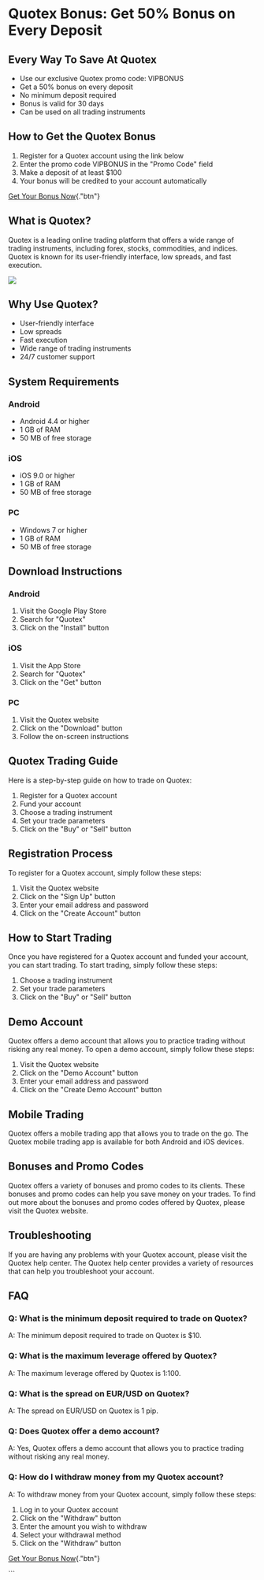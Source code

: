 # Quotex Bonus: Get 50% Bonus on Every Deposit

## Every Way To Save At Quotex

-   Use our exclusive Quotex promo code: VIPBONUS
-   Get a 50% bonus on every deposit
-   No minimum deposit required
-   Bonus is valid for 30 days
-   Can be used on all trading instruments

## How to Get the Quotex Bonus

1.  Register for a Quotex account using the link below
2.  Enter the promo code VIPBONUS in the "Promo Code" field
3.  Make a deposit of at least \$100
4.  Your bonus will be credited to your account automatically

[Get Your Bonus
Now](\%22https://traff.sbs/brokerqxsignup\%22){."btn"}

## What is Quotex?

Quotex is a leading online trading platform that offers a wide range of
trading instruments, including forex, stocks, commodities, and indices.
Quotex is known for its user-friendly interface, low spreads, and fast
execution.

[![](https://static.quotex.io/files/4_en/300_250.jpg)](https://traff.sbs/brokerqxlid)

## Why Use Quotex?

-   User-friendly interface
-   Low spreads
-   Fast execution
-   Wide range of trading instruments
-   24/7 customer support

## System Requirements

### Android

-   Android 4.4 or higher
-   1 GB of RAM
-   50 MB of free storage

### iOS

-   iOS 9.0 or higher
-   1 GB of RAM
-   50 MB of free storage

### PC

-   Windows 7 or higher
-   1 GB of RAM
-   50 MB of free storage

## Download Instructions

### Android

1.  Visit the Google Play Store
2.  Search for "Quotex"
3.  Click on the "Install" button

### iOS

1.  Visit the App Store
2.  Search for "Quotex"
3.  Click on the "Get" button

### PC

1.  Visit the Quotex website
2.  Click on the "Download" button
3.  Follow the on-screen instructions

## Quotex Trading Guide

Here is a step-by-step guide on how to trade on Quotex:

1.  Register for a Quotex account
2.  Fund your account
3.  Choose a trading instrument
4.  Set your trade parameters
5.  Click on the "Buy" or "Sell" button

## Registration Process

To register for a Quotex account, simply follow these steps:

1.  Visit the Quotex website
2.  Click on the "Sign Up" button
3.  Enter your email address and password
4.  Click on the "Create Account" button

## How to Start Trading

Once you have registered for a Quotex account and funded your account,
you can start trading. To start trading, simply follow these steps:

1.  Choose a trading instrument
2.  Set your trade parameters
3.  Click on the "Buy" or "Sell" button

## Demo Account

Quotex offers a demo account that allows you to practice trading without
risking any real money. To open a demo account, simply follow these
steps:

1.  Visit the Quotex website
2.  Click on the "Demo Account" button
3.  Enter your email address and password
4.  Click on the "Create Demo Account" button

## Mobile Trading

Quotex offers a mobile trading app that allows you to trade on the go.
The Quotex mobile trading app is available for both Android and iOS
devices.

## Bonuses and Promo Codes

Quotex offers a variety of bonuses and promo codes to its clients. These
bonuses and promo codes can help you save money on your trades. To find
out more about the bonuses and promo codes offered by Quotex, please
visit the Quotex website.

## Troubleshooting

If you are having any problems with your Quotex account, please visit
the Quotex help center. The Quotex help center provides a variety of
resources that can help you troubleshoot your account.

## FAQ

### Q: What is the minimum deposit required to trade on Quotex?

A: The minimum deposit required to trade on Quotex is \$10.

### Q: What is the maximum leverage offered by Quotex?

A: The maximum leverage offered by Quotex is 1:100.

### Q: What is the spread on EUR/USD on Quotex?

A: The spread on EUR/USD on Quotex is 1 pip.

### Q: Does Quotex offer a demo account?

A: Yes, Quotex offers a demo account that allows you to practice trading
without risking any real money.

### Q: How do I withdraw money from my Quotex account?

A: To withdraw money from your Quotex account, simply follow these
steps:

1.  Log in to your Quotex account
2.  Click on the "Withdraw" button
3.  Enter the amount you wish to withdraw
4.  Select your withdrawal method
5.  Click on the "Withdraw" button

[Get Your Bonus
Now](\%22https://traff.sbs/brokerqxsignup\%22){."btn"}

\`\`\`

